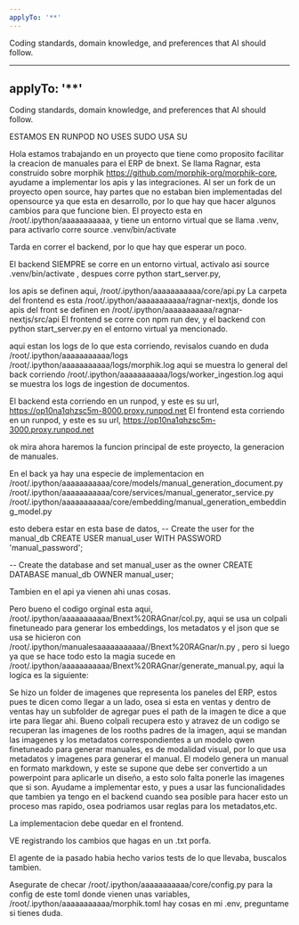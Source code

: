 ```yaml
---
applyTo: '**'
---
```

Coding standards, domain knowledge, and preferences that AI should follow.


---
applyTo: '**'
---
Coding standards, domain knowledge, and preferences that AI should follow.

ESTAMOS EN RUNPOD NO USES SUDO USA SU

Hola estamos trabajando en un proyecto que tiene como proposito facilitar la creacion de manuales para el ERP de bnext. Se llama Ragnar,
esta construido sobre morphik https://github.com/morphik-org/morphik-core, ayudame a implementar los apis y las integraciones.
Al ser un fork de un proyecto open source, hay partes que no estaban bien implementadas del opensource ya que esta en desarrollo, por lo que hay que hacer algunos cambios para que funcione bien.
El proyecto esta en /root/.ipython/aaaaaaaaaaa, y tiene un entorno virtual que se llama .venv, para activarlo corre source .venv/bin/activate

Tarda en correr el backend, por lo que hay que esperar un poco.

El backend SIEMPRE se corre en un entorno virtual, activalo asi source .venv/bin/activate ,
despues corre python start_server.py,   

los apis se definen aqui, /root/.ipython/aaaaaaaaaaa/core/api.py
La carpeta del frontend es esta /root/.ipython/aaaaaaaaaaa/ragnar-nextjs, donde los apis del front se definen en /root/.ipython/aaaaaaaaaaa/ragnar-nextjs/src/api
El frontend se corre con npm run dev, y el backend con python start_server.py en el entorno virtual ya mencionado.

aqui estan los logs de lo que esta corriendo, revisalos cuando en duda /root/.ipython/aaaaaaaaaaa/logs
/root/.ipython/aaaaaaaaaaa/logs/morphik.log  aqui se muestra lo general del back corriendo
/root/.ipython/aaaaaaaaaaa/logs/worker_ingestion.log  aqui se muestra los logs de ingestion de documentos.


El backend esta corriendo en un runpod, y este es su url, https://op10na1qhzsc5m-8000.proxy.runpod.net
El frontend esta corriendo en un runpod, y este es su url, https://op10na1qhzsc5m-3000.proxy.runpod.net

ok mira ahora haremos la funcion principal de este proyecto, la generacion de manuales.

En el back ya hay una especie de implementacion en
/root/.ipython/aaaaaaaaaaa/core/models/manual_generation_document.py
/root/.ipython/aaaaaaaaaaa/core/services/manual_generator_service.py
/root/.ipython/aaaaaaaaaaa/core/embedding/manual_generation_embedding_model.py

esto debera estar en esta base de datos, -- Create the user for the manual_db
CREATE USER manual_user WITH PASSWORD 'manual_password';

-- Create the database and set manual_user as the owner
CREATE DATABASE manual_db OWNER manual_user;

Tambien en el api ya vienen ahi unas cosas.

Pero bueno el codigo orginal esta aqui,  /root/.ipython/aaaaaaaaaaa/Bnext%20RAGnar/col.py, aqui se usa un colpali finetuneado para generar los embeddings,
los metadatos y el json que se usa se hicieron con  /root/.ipython/manualesaaaaaaaaaaa//Bnext%20RAGnar/n.py  , pero si luego ya que se hace todo esto la magia sucede en /root/.ipython/aaaaaaaaaaa/Bnext%20RAGnar/generate_manual.py,
aqui la logica es la siguiente:

Se hizo un folder de imagenes que representa los paneles del ERP, estos pues te dicen como llegar a un lado, osea si esta en ventas y dentro de ventas hay un subfolder de agregar pues el path de la imagen te
dice a que irte para llegar ahi. Bueno colpali recupera esto y atravez de un codigo se recuperan las imagenes de los rooths padres de la imagen,
aqui se mandan las imagenes y los metadatos correspondientes a un modelo qwen finetuneado para generar manuales, es de modalidad visual, por lo que usa metadatos y imagenes para generar el manual.
El modelo genera un manual en formato markdown, y este  se supone que debe ser convertido a un powerpoint para aplicarle un diseño, a esto solo falta ponerle las imagenes que si son.
Ayudame a implementar esto, y pues a usar las funcionalidades que tambien ya tengo en el backend cuando sea posible para hacer esto un proceso
mas rapido, osea podriamos usar reglas para los metadatos,etc.

La implementacion debe quedar en el frontend.

VE registrando los cambios que hagas en un .txt porfa.

El agente de ia pasado habia hecho varios tests de lo que llevaba, buscalos tambien.

Asegurate de checar  /root/.ipython/aaaaaaaaaaa/core/config.py para la config de este toml donde vienen unas variables,  /root/.ipython/aaaaaaaaaaa/morphik.toml
hay cosas en mi .env, preguntame si tienes duda.
